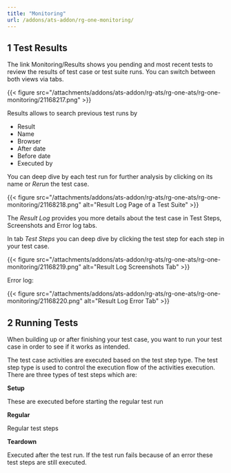 ```yaml
---
title: "Monitoring"
url: /addons/ats-addon/rg-one-monitoring/
---
```


## 1 Test Results

The link Monitoring/Results shows you pending and most recent tests to review the results of test case or test suite runs. You can switch between both views via tabs.

{{< figure src="/attachments/addons/ats-addon/rg-ats/rg-one-ats/rg-one-monitoring/21168217.png" >}}

Results allows to search previous test runs by

* Result
* Name
* Browser
* After date
* Before date
* Executed by

You can deep dive by each test run for further analysis by clicking on its name or *Rerun* the test case.

{{< figure src="/attachments/addons/ats-addon/rg-ats/rg-one-ats/rg-one-monitoring/21168218.png" alt="Result Log Page of a Test Suite" >}}

The *Result Log* provides you more details about the test case in Test Steps, Screenshots and Error log tabs.

In tab *Test Steps* you can deep dive by clicking the test step for each step in your test case.

{{< figure src="/attachments/addons/ats-addon/rg-ats/rg-one-ats/rg-one-monitoring/21168219.png" alt="Result Log Screenshots Tab" >}}

Error log:

{{< figure src="/attachments/addons/ats-addon/rg-ats/rg-one-ats/rg-one-monitoring/21168220.png" alt="Result Log Error Tab" >}}

## 2 Running Tests

When building up or after finishing your test case, you want to run your test case in order to see if it works as intended.

The test case activities are executed based on the test step type. The test step type is used to control the execution flow of the activities execution. There are three types of test steps which are:

**Setup**

These are executed before starting the regular test run

**Regular**

Regular test steps

**Teardown**

Executed after the test run. If the test run fails because of an error these test steps are still executed.
